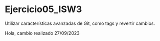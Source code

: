 # Ejercicio05_ISW3
 Utilizar características avanzadas de Git, como tags y revertir cambios.

 Hola, cambio realizado 27/09/2023
